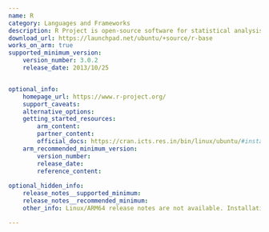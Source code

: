 ```yaml
---
name: R
category: Languages and Frameworks
description: R Project is open-source software for statistical analysis and graphics. It is popular in data science, visualization, and machine learning. The project features extensive packages and a highly supportive community.
download_url: https://launchpad.net/ubuntu/+source/r-base
works_on_arm: true
supported_minimum_version:
    version_number: 3.0.2
    release_date: 2013/10/25


optional_info:
    homepage_url: https://www.r-project.org/
    support_caveats:
    alternative_options:
    getting_started_resources:
        arm_content:
        partner_content:
        official_docs: https://cran.icts.res.in/bin/linux/ubuntu/#install-r
    arm_recommended_minimum_version:
        version_number:
        release_date:
        reference_content:
 
optional_hidden_info:
    release_notes__supported_minimum:
    release_notes__recommended_minimum:
    other_info: Linux/ARM64 release notes are not available. Installation and testing are done using `apt install r-base` on ubuntu 14.04 and above versions.

---
```

